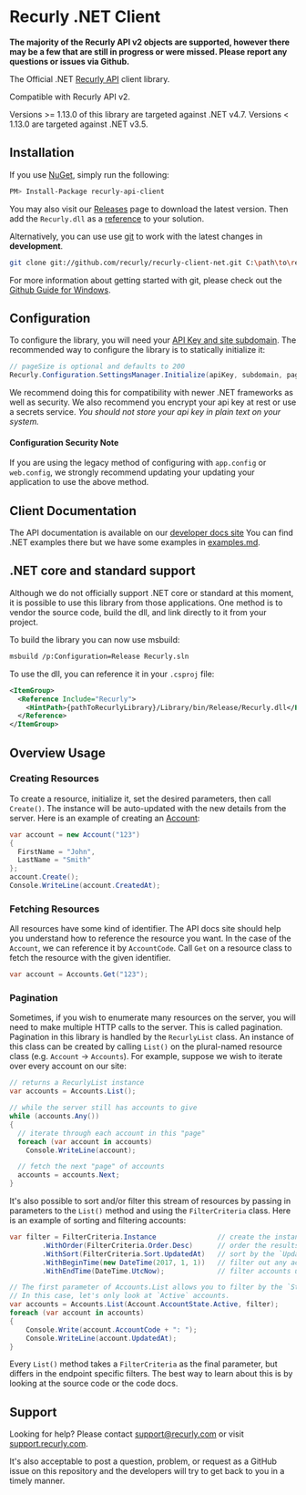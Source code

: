 # Recurly .NET Client

**The majority of the Recurly API v2 objects are supported, however there may be a
few that are still in progress or were missed. Please report any questions or issues via Github.**

The Official .NET [Recurly API](https://dev.recurly.com/docs/getting-started) client library.

Compatible with Recurly API v2.

Versions >= 1.13.0 of this library are targeted against .NET v4.7.
Versions < 1.13.0 are targeted against .NET v3.5.

## Installation

If you use [NuGet](http://www.nuget.org/), simply run the following:

```sh
PM> Install-Package recurly-api-client
```

You may also visit our [Releases](https://github.com/recurly/recurly-client-net/releases) page to
download the latest version. Then add the `Recurly.dll` as a
[reference](http://msdn.microsoft.com/en-us/library/hh708954.aspx) to your solution.

Alternatively, you can use use [git](http://git-scm.com/) to work with the latest changes in **development**.

```sh
git clone git://github.com/recurly/recurly-client-net.git C:\path\to\recurly
```

For more information about getting started with git, please check out the
[Github Guide for Windows](http://github.com/guides/using-git-and-github-for-the-windows-for-newbies).

## Configuration

To configure the library, you will need your [API Key and site subdomain](https://app.recurly.com/go/developer/api_access).
The recommended way to configure the library is to statically initialize it:

```csharp
// pageSize is optional and defaults to 200
Recurly.Configuration.SettingsManager.Initialize(apiKey, subdomain, pageSize);
```

We recommend doing this for compatibility with newer .NET frameworks as well as security. We also recommend you encrypt
your api key at rest or use a secrets service. *You should not store your api key in plain text on your system.*

#### Configuration Security Note

If you are using the legacy method of configuring with `app.config` or `web.config`, we strongly recommend updating your
updating your application to use the above method.

## Client Documentation

The API documentation is available on our [developer docs site](https://dev.recurly.com/docs/getting-started)
You can find .NET examples there but we have some examples in [examples.md](./examples.md).

## .NET core and standard support

Although we do not officially support .NET core or standard at this moment, it is possible to use this library
from those applications. One method is to vendor the source code, build the dll, and link directly to it from
your project.

To build the library you can now use msbuild:

```bash
msbuild /p:Configuration=Release Recurly.sln
```

To use the dll, you can reference it in your `.csproj` file:

```xml
<ItemGroup>
  <Reference Include="Recurly">
    <HintPath>{pathToRecurlyLibrary}/Library/bin/Release/Recurly.dll</HintPath>
  </Reference>
</ItemGroup>
```

## Overview Usage

### Creating Resources

To create a resource, initialize it, set the desired parameters, then call `Create()`.
The instance will be auto-updated with the new details from the server. Here is an
example of creating an [Account](https://dev.recurly.com/docs/create-an-account):

```c#
var account = new Account("123")
{
  FirstName = "John",
  LastName = "Smith"
};
account.Create();
Console.WriteLine(account.CreatedAt);
```

### Fetching Resources

All resources have some kind of identifier. The API docs site should help you understand how to reference
the resource you want. In the case of the `Account`, we can reference it by `AccountCode`. Call `Get` on a
resource class to fetch the resource with the given identifier.

```c#
var account = Accounts.Get("123");
```

### Pagination

Sometimes, if you wish to enumerate many resources on the server, you will need to make multiple HTTP calls to the server.
This is called pagination. Pagination in this library is handled by the `RecurlyList` class. An instance of this class can be
created by calling `List()` on the plural-named resource class (e.g. `Account` -> `Accounts`). For example, suppose we wish to
iterate over every account on our site:

```c#
// returns a RecurlyList instance
var accounts = Accounts.List();

// while the server still has accounts to give
while (accounts.Any())
{
  // iterate through each account in this "page"
  foreach (var account in accounts)
    Console.WriteLine(account);

  // fetch the next "page" of accounts
  accounts = accounts.Next;
}
```

It's also possible to sort and/or filter this stream of resources by passing in parameters to the `List()` method and
using the `FilterCriteria` class. Here is an example of sorting and filtering accounts:

```c#
var filter = FilterCriteria.Instance               // create the instance
        .WithOrder(FilterCriteria.Order.Desc)      // order the results in "descending" order
        .WithSort(FilterCriteria.Sort.UpdatedAt)   // sort by the `UpdatedAt` property
        .WithBeginTime(new DateTime(2017, 1, 1))   // filter out any accounts updated before January 1st, 2017
        .WithEndTime(DateTime.UtcNow);             // filter accounts updated to this moment (could be any date after `BeginTime`)

// The first parameter of Accounts.List allows you to filter by the `State` of the account.
// In this case, let's only look at `Active` accounts.
var accounts = Accounts.List(Account.AccountState.Active, filter);
foreach (var account in accounts)
{
    Console.Write(account.AccountCode + ": ");
    Console.WriteLine(account.UpdatedAt);
}
```

Every `List()` method takes a `FilterCriteria` as the final parameter, but differs in the endpoint specific filters.
The best way to learn about this is by looking at the source code or the code docs.

## Support

Looking for help? Please contact [support@recurly.com](mailto:support@recurly.com) or visit
[support.recurly.com](https://support.recurly.com).

It's also acceptable to post a question, problem, or request as a GitHub issue on this repository and the developers
will try to get back to you in a timely manner.
